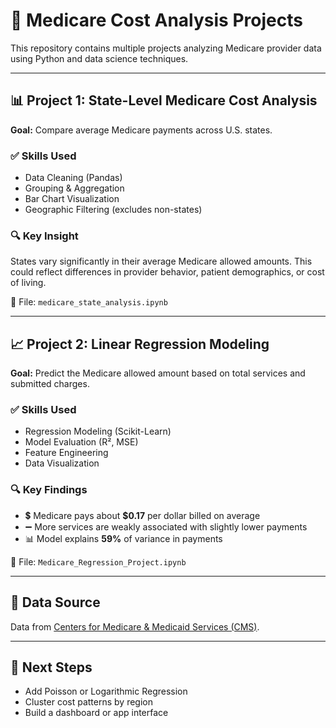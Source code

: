 # 🏥 Medicare Cost Analysis Projects

This repository contains multiple projects analyzing Medicare provider data using Python and data science techniques.

---

## 📊 Project 1: State-Level Medicare Cost Analysis

**Goal:** Compare average Medicare payments across U.S. states.

### ✅ Skills Used
- Data Cleaning (Pandas)
- Grouping & Aggregation
- Bar Chart Visualization
- Geographic Filtering (excludes non-states)

### 🔍 Key Insight
States vary significantly in their average Medicare allowed amounts. This could reflect differences in provider behavior, patient demographics, or cost of living.

📁 File: `medicare_state_analysis.ipynb`

---

## 📈 Project 2: Linear Regression Modeling

**Goal:** Predict the Medicare allowed amount based on total services and submitted charges.

### ✅ Skills Used
- Regression Modeling (Scikit-Learn)
- Model Evaluation (R², MSE)
- Feature Engineering
- Data Visualization

### 🔍 Key Findings
- 💲 Medicare pays about **$0.17** per dollar billed on average
- ➖ More services are weakly associated with slightly lower payments
- 📊 Model explains **59%** of variance in payments

📁 File: `Medicare_Regression_Project.ipynb`

---

## 📌 Data Source
Data from [Centers for Medicare & Medicaid Services (CMS)](https://data.cms.gov/).

---

## 🚀 Next Steps
- Add Poisson or Logarithmic Regression
- Cluster cost patterns by region
- Build a dashboard or app interface
